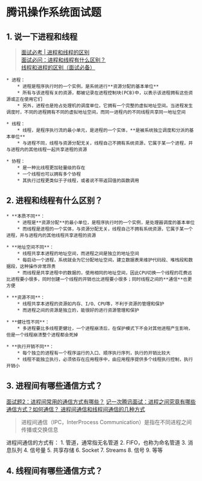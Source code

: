 # 腾讯操作系统面试题

## 1. 说一下进程和线程
> 	[面试必考 | 进程和线程的区别 ](https://zhuanlan.zhihu.com/p/114453309)  
> 	[面试必问：进程和线程有什么区别？](https://cloud.tencent.com/developer/article/1462022)  
> 	[线程和进程的区别（面试必备）](https://blog.csdn.net/qinian8/article/details/100779193)  

	* 进程：
		* 进程是程序执行时的一个实例，是系统进行**资源分配的基本单位**
		* 所有与该进程有关的资源，都被记录在进程控制块(PCB)中，以表示该进程拥有这些资源或正在使用它们
		* 另外，进程也是抢占处理机的调度单位，它拥有一个完整的虚拟地址空间。当进程发生调度时，不同的进程拥有不同的虚拟地址空间，而同一进程内的不同线程共享同一地址空间
		
	* 线程：
		* 线程，是程序执行流的最小单元，是进程的一个实体，**是被系统独立调度和分派的基本单位**
		* 与进程不同，线程与资源分配无关，线程自己不拥有系统资源，它属于某一个进程，并与进程内的其他线程一起共享进程的资源

	* 协程：
		* 是一种比线程更加轻量级的存在
		* 一个线程也可以拥有多个协程
		* 其执行过程更类似于子线程，或者说不带返回值的函数调用

## 2. 进程和线程有什么区别？
	* **本质不同**：
		* 进程是**资源分配**的最小单位，是程序执行时的一个实例，是处理器调度的基本单位
		* 而线程是进程的一个实体，与资源分配无关，线程自己不拥有系统资源，它属于某一个进程，并与进程内的其他线程共享进程的资源

	* **地址空间不同**：
		* 线程共享本进程的地址空间，而进程之间是独立的地址空间
		* 每启动一个进程，系统就会为它分配地址空间，建立数据表来维护代码段、堆栈段和数据段，这种操作非常昂贵
		* 而线程是共享进程中的数据的，使用相同的地址空间，因此CPU切换一个线程的花费远比进程要小很多，同时创建一个线程的开销也比进程要小很多；同时线程之间的**通信**也更方便
	
	* **资源不同**：
		* 线程共享本进程的资源如内存、I/O、CPU等，不利于资源的管理和保护
		* 而进程之间的资源是独立的，能很好的进行资源管理和保护

	* **健壮性不同**：
		* 多进程要比多线程更健壮，一个进程崩溃后，在保护模式下不会对其他进程产生影响，但是一个线程崩溃整个进程都会死掉

	* **执行开销不同**：
		* 每个独立的进程有一个程序运行的入口、顺序执行序列，执行的开销比较大
		* 线程不能独立执行，必须依存在应用程序中，由应用程序提供多个线程执行控制，执行开销小

## 3. 进程间有哪些通信方式？
[面试题2：进程间常用的通信方式有哪些？](https://blog.csdn.net/wangdd_199326/article/details/81321562)
[记一次腾讯面试：进程之间究竟有哪些通信方式？如何通信？ ](https://zhuanlan.zhihu.com/p/104713463)
[进程间通信和线程间通信的几种方式](https://blog.csdn.net/liyue98/article/details/80112246)
> 进程间通信（IPC，InterProcess Communication）是指在不同进程之间传播或交换信息  

进程间通信的方式有：
	1. 管道，通常指无名管道
	2. FIFO，也称为命名管道
	3. 消息队列
	4. 信号量
	5. 共享存储
	6. Socket
	7. Streams
	8. 信号
	9. 等等



## 4. 线程间有哪些通信方式？





